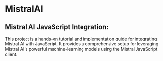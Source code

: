 # MistralAI
## Mistral AI JavaScript Integration:
This project is a hands-on tutorial and implementation guide for integrating Mistral AI with JavaScript. It provides a comprehensive setup for leveraging Mistral AI's powerful machine-learning models using the Mistral JavaScript client.
